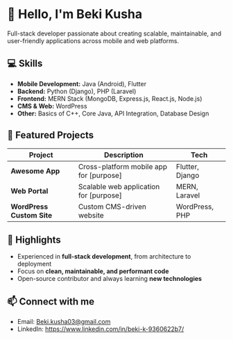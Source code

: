 # 👋 Hello, I'm Beki Kusha  
Full-stack developer passionate about creating scalable, maintainable, and user-friendly applications across mobile and web platforms.

## 💻 Skills
- **Mobile Development:** Java (Android), Flutter  
- **Backend:** Python (Django), PHP (Laravel)  
- **Frontend:** MERN Stack (MongoDB, Express.js, React.js, Node.js)  
- **CMS & Web:** WordPress  
- **Other:** Basics of C++, Core Java, API Integration, Database Design  

## 🚀 Featured Projects
| Project | Description | Tech |
|---------|-------------|------|
| **Awesome App** | Cross-platform mobile app for [purpose] | Flutter, Django |
| **Web Portal** | Scalable web application for [purpose] | MERN, Laravel |
| **WordPress Custom Site** | Custom CMS-driven website | WordPress, PHP |

## 🌟 Highlights
- Experienced in **full-stack development**, from architecture to deployment  
- Focus on **clean, maintainable, and performant code**  
- Open-source contributor and always learning **new technologies**  


## 📫 Connect with me

- Email: Beki.kusha03@gmail.com
- LinkedIn: https://www.linkedin.com/in/beki-k-9360622b7/
